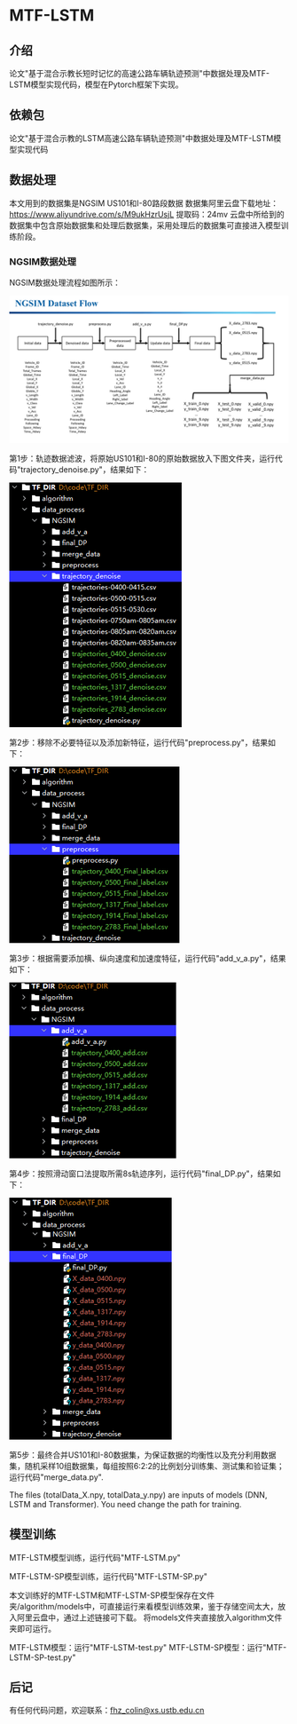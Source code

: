 # MTF-LSTM

## 介绍
论文"基于混合示教长短时记忆的高速公路车辆轨迹预测"中数据处理及MTF-LSTM模型实现代码，模型在Pytorch框架下实现。

## 依赖包
论文"基于混合示教的LSTM高速公路车辆轨迹预测"中数据处理及MTF-LSTM模型实现代码

## 数据处理
本文用到的数据集是NGSIM US101和I-80路段数据
数据集阿里云盘下载地址：https://www.aliyundrive.com/s/M9ukHzrUsjL 提取码：24mv
云盘中所给到的数据集中包含原始数据集和处理后数据集，采用处理后的数据集可直接进入模型训练阶段。

### NGSIM数据处理
NGSIM数据处理流程如图所示：

![image](./img/NGSIM_data.png)

第1步：轨迹数据滤波，将原始US101和I-80的原始数据放入下图文件夹，运行代码"trajectory_denoise.py"，结果如下：

![image](./img/N_step1.png)

第2步：移除不必要特征以及添加新特征，运行代码"preprocess.py"，结果如下：

![image](./img/N_step2.png)

第3步：根据需要添加横、纵向速度和加速度特征，运行代码"add_v_a.py"，结果如下：

![image](./img/N_step3.png)

第4步：按照滑动窗口法提取所需8s轨迹序列，运行代码"final_DP.py"，结果如下：

![image](./img/N_step4.png)

第5步：最终合并US101和I-80数据集，为保证数据的均衡性以及充分利用数据集，随机采样10组数据集，每组按照6:2:2的比例划分训练集、测试集和验证集；运行代码"merge_data.py".


The files (totalData_X.npy, totalData_y.npy) are inputs of models (DNN, LSTM and Transformer). You need change the path for training.


## 模型训练

MTF-LSTM模型训练，运行代码"MTF-LSTM.py"

MTF-LSTM-SP模型训练，运行代码"MTF-LSTM-SP.py"

本文训练好的MTF-LSTM和MTF-LSTM-SP模型保存在文件夹/algorithm/models中，可直接运行来看模型训练效果，鉴于存储空间太大，放入阿里云盘中，通过上述链接可下载。
将models文件夹直接放入algorithm文件夹即可运行。

MTF-LSTM模型：运行"MTF-LSTM-test.py"
MTF-LSTM-SP模型：运行"MTF-LSTM-SP-test.py"

## 后记

有任何代码问题，欢迎联系：fhz_colin@xs.ustb.edu.cn